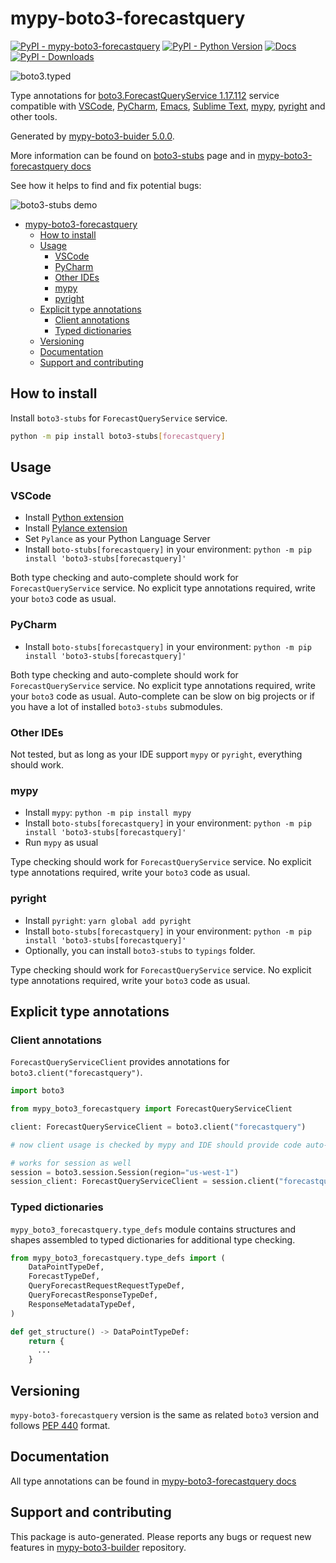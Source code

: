 <a id="mypy-boto3-forecastquery"></a>

# mypy-boto3-forecastquery

[![PyPI - mypy-boto3-forecastquery](https://img.shields.io/pypi/v/mypy-boto3-forecastquery.svg?color=blue)](https://pypi.org/project/mypy-boto3-forecastquery)
[![PyPI - Python Version](https://img.shields.io/pypi/pyversions/mypy-boto3-forecastquery.svg?color=blue)](https://pypi.org/project/mypy-boto3-forecastquery)
[![Docs](https://img.shields.io/readthedocs/mypy-boto3-builder.svg?color=blue)](https://mypy-boto3-builder.readthedocs.io/)
[![PyPI - Downloads](https://img.shields.io/pypi/dw/mypy-boto3-forecastquery?color=blue)](https://pypistats.org/packages/mypy-boto3-forecastquery)

![boto3.typed](https://github.com/vemel/mypy_boto3_builder/raw/master/logo.png)

Type annotations for
[boto3.ForecastQueryService 1.17.112](https://boto3.amazonaws.com/v1/documentation/api/1.17.112/reference/services/forecastquery.html#ForecastQueryService)
service compatible with [VSCode](https://code.visualstudio.com/),
[PyCharm](https://www.jetbrains.com/pycharm/),
[Emacs](https://www.gnu.org/software/emacs/),
[Sublime Text](https://www.sublimetext.com/),
[mypy](https://github.com/python/mypy),
[pyright](https://github.com/microsoft/pyright) and other tools.

Generated by
[mypy-boto3-buider 5.0.0](https://github.com/vemel/mypy_boto3_builder).

More information can be found on
[boto3-stubs](https://pypi.org/project/boto3-stubs/) page and in
[mypy-boto3-forecastquery docs](https://vemel.github.io/boto3_stubs_docs/mypy_boto3_forecastquery/)

See how it helps to find and fix potential bugs:

![boto3-stubs demo](https://github.com/vemel/mypy_boto3_builder/raw/master/demo.gif)

- [mypy-boto3-forecastquery](#mypy-boto3-forecastquery)
  - [How to install](#how-to-install)
  - [Usage](#usage)
    - [VSCode](#vscode)
    - [PyCharm](#pycharm)
    - [Other IDEs](#other-ides)
    - [mypy](#mypy)
    - [pyright](#pyright)
  - [Explicit type annotations](#explicit-type-annotations)
    - [Client annotations](#client-annotations)
    - [Typed dictionaries](#typed-dictionaries)
  - [Versioning](#versioning)
  - [Documentation](#documentation)
  - [Support and contributing](#support-and-contributing)

<a id="how-to-install"></a>

## How to install

Install `boto3-stubs` for `ForecastQueryService` service.

```bash
python -m pip install boto3-stubs[forecastquery]
```

<a id="usage"></a>

## Usage

<a id="vscode"></a>

### VSCode

- Install
  [Python extension](https://marketplace.visualstudio.com/items?itemName=ms-python.python)
- Install
  [Pylance extension](https://marketplace.visualstudio.com/items?itemName=ms-python.vscode-pylance)
- Set `Pylance` as your Python Language Server
- Install `boto-stubs[forecastquery]` in your environment:
  `python -m pip install 'boto3-stubs[forecastquery]'`

Both type checking and auto-complete should work for `ForecastQueryService`
service. No explicit type annotations required, write your `boto3` code as
usual.

<a id="pycharm"></a>

### PyCharm

- Install `boto-stubs[forecastquery]` in your environment:
  `python -m pip install 'boto3-stubs[forecastquery]'`

Both type checking and auto-complete should work for `ForecastQueryService`
service. No explicit type annotations required, write your `boto3` code as
usual. Auto-complete can be slow on big projects or if you have a lot of
installed `boto3-stubs` submodules.

<a id="other-ides"></a>

### Other IDEs

Not tested, but as long as your IDE support `mypy` or `pyright`, everything
should work.

<a id="mypy"></a>

### mypy

- Install `mypy`: `python -m pip install mypy`
- Install `boto-stubs[forecastquery]` in your environment:
  `python -m pip install 'boto3-stubs[forecastquery]'`
- Run `mypy` as usual

Type checking should work for `ForecastQueryService` service. No explicit type
annotations required, write your `boto3` code as usual.

<a id="pyright"></a>

### pyright

- Install `pyright`: `yarn global add pyright`
- Install `boto-stubs[forecastquery]` in your environment:
  `python -m pip install 'boto3-stubs[forecastquery]'`
- Optionally, you can install `boto3-stubs` to `typings` folder.

Type checking should work for `ForecastQueryService` service. No explicit type
annotations required, write your `boto3` code as usual.

<a id="explicit-type-annotations"></a>

## Explicit type annotations

<a id="client-annotations"></a>

### Client annotations

`ForecastQueryServiceClient` provides annotations for
`boto3.client("forecastquery")`.

```python
import boto3

from mypy_boto3_forecastquery import ForecastQueryServiceClient

client: ForecastQueryServiceClient = boto3.client("forecastquery")

# now client usage is checked by mypy and IDE should provide code auto-complete

# works for session as well
session = boto3.session.Session(region="us-west-1")
session_client: ForecastQueryServiceClient = session.client("forecastquery")
```

<a id="typed-dictionaries"></a>

### Typed dictionaries

`mypy_boto3_forecastquery.type_defs` module contains structures and shapes
assembled to typed dictionaries for additional type checking.

```python
from mypy_boto3_forecastquery.type_defs import (
    DataPointTypeDef,
    ForecastTypeDef,
    QueryForecastRequestRequestTypeDef,
    QueryForecastResponseTypeDef,
    ResponseMetadataTypeDef,
)

def get_structure() -> DataPointTypeDef:
    return {
      ...
    }
```

<a id="versioning"></a>

## Versioning

`mypy-boto3-forecastquery` version is the same as related `boto3` version and
follows [PEP 440](https://www.python.org/dev/peps/pep-0440/) format.

<a id="documentation"></a>

## Documentation

All type annotations can be found in
[mypy-boto3-forecastquery docs](https://vemel.github.io/boto3_stubs_docs/mypy_boto3_forecastquery/)

<a id="support-and-contributing"></a>

## Support and contributing

This package is auto-generated. Please reports any bugs or request new features
in [mypy-boto3-builder](https://github.com/vemel/mypy_boto3_builder/issues/)
repository.
